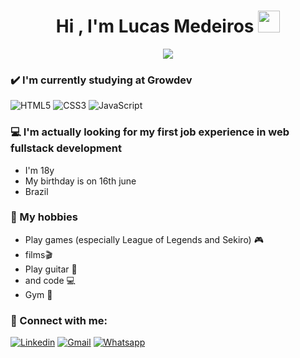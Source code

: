 <h1 align="center">Hi , I'm Lucas Medeiros <img src="https://media.giphy.com/media/hvRJCLFzcasrR4ia7z/giphy.gif" width="35"></h1>
<p align="center">
  <a href="https://github.com/DenverCoder1/readme-typing-svg"><img src="https://readme-typing-svg.herokuapp.com?lines=Full-stack+Web+Developer;Competitive+Programmer;Always%20learning%20new%20things&center=true&width=500&height=50"></a>
</p>

### ✔️ I'm currently studying at Growdev
![HTML5](https://img.shields.io/badge/html5%20-%23E34F26.svg?&style=for-the-badge&logo=html5&logoColor=white)
![CSS3](https://img.shields.io/badge/css3%20-%231572B6.svg?&style=for-the-badge&logo=css3&logoColor=white)
![JavaScript](https://img.shields.io/badge/JavaScript-F7DF1E?style=for-the-badge&logo=javascript&logoColor=black)

### 💻 I'm actually looking for my first job experience in web fullstack development
- I'm 18y
- My birthday is on 16th june
- Brazil
### 💭 My hobbies
- Play games (especially League of Legends and Sekiro) 🎮
- films🎬
- Play guitar 🎸
- and code 💻
- Gym 💪

### 🤝 Connect with me:

[![Linkedin](https://img.shields.io/badge/LinkedIn-0077B5?style=for-the-badge&logo=linkedin&logoColor=white)](https://www.linkedin.com/in/lucas-medeiros-2b77591ab/)
[![Gmail](https://img.shields.io/badge/Gmail-D14836?style=for-the-badge&logo=gmail&logoColor=white)](mailto:mlucas4330@gmail.com)
[![Whatsapp](https://img.shields.io/badge/WhatsApp-25D366?style=for-the-badge&logo=whatsapp&logoColor=white)](https://api.whatsapp.com/send?phone=5551989431913&text=Ol%C3%A1!)
